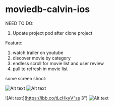 # moviedb-calvin-ios

NEED TO DO:
1. Update project pod after clone project

Feature:
1. watch trailer on youtube
2. discover movie by category
3. endless scroll for movie list and user review
4. pull to refresh in movie list

some screen shoot:

![Alt text](https://ibb.co/xqFRmBg "ss 1")
![Alt text](https://ibb.co/R9pLXTX "ss 2")

![Alt text](https://ibb.co/tLcHkyV"ss 3")
![Alt text](https://ibb.co/k6VhDvf "ss 4")


